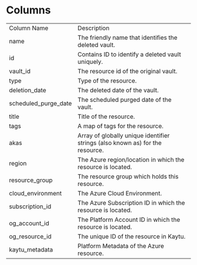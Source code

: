# Columns  

<table>
	<tr><td>Column Name</td><td>Description</td></tr>
	<tr><td>name</td><td>The friendly name that identifies the deleted vault.</td></tr>
	<tr><td>id</td><td>Contains ID to identify a deleted vault uniquely.</td></tr>
	<tr><td>vault_id</td><td>The resource id of the original vault.</td></tr>
	<tr><td>type</td><td>Type of the resource.</td></tr>
	<tr><td>deletion_date</td><td>The deleted date of the vault.</td></tr>
	<tr><td>scheduled_purge_date</td><td>The scheduled purged date of the vault.</td></tr>
	<tr><td>title</td><td>Title of the resource.</td></tr>
	<tr><td>tags</td><td>A map of tags for the resource.</td></tr>
	<tr><td>akas</td><td>Array of globally unique identifier strings (also known as) for the resource.</td></tr>
	<tr><td>region</td><td>The Azure region/location in which the resource is located.</td></tr>
	<tr><td>resource_group</td><td>The resource group which holds this resource.</td></tr>
	<tr><td>cloud_environment</td><td>The Azure Cloud Environment.</td></tr>
	<tr><td>subscription_id</td><td>The Azure Subscription ID in which the resource is located.</td></tr>
	<tr><td>og_account_id</td><td>The Platform Account ID in which the resource is located.</td></tr>
	<tr><td>og_resource_id</td><td>The unique ID of the resource in Kaytu.</td></tr>
	<tr><td>kaytu_metadata</td><td>Platform Metadata of the Azure resource.</td></tr>
</table>